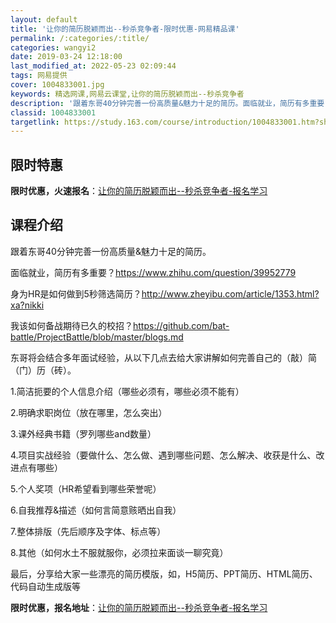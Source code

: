 ```yaml
---
layout: default
title: '让你的简历脱颖而出--秒杀竞争者-限时优惠-网易精品课'
permalink: /:categories/:title/
categories: wangyi2
date: 2019-03-24 12:18:00
last_modified_at: 2022-05-23 02:09:44
tags: 网易提供
cover: 1004833001.jpg
keywords: 精选网课,网易云课堂,让你的简历脱颖而出--秒杀竞争者
description: '跟着东哥40分钟完善一份高质量&魅力十足的简历。面临就业，简历有多重要？https://www.zhihu.com/qu'
classid: 1004833001
targetlink: https://study.163.com/course/introduction/1004833001.htm?share=1&shareId=1025206652&utm_campaign=share&utm_medium=iphoneShare&utm_source=&utm_u=1025206652
---
```


## 限时特惠

**限时优惠，火速报名**：[让你的简历脱颖而出--秒杀竞争者-报名学习](https://study.163.com/course/introduction/1004833001.htm?share=1&shareId=1025206652&utm_campaign=share&utm_medium=iphoneShare&utm_source=&utm_u=1025206652)

## 课程介绍

跟着东哥40分钟完善一份高质量&魅力十足的简历。



面临就业，简历有多重要？https://www.zhihu.com/question/39952779

身为HR是如何做到5秒筛选简历？http://www.zheyibu.com/article/1353.html?xa?nikki

我该如何备战期待已久的校招？https://github.com/bat-battle/ProjectBattle/blob/master/blogs.md



东哥将会结合多年面试经验，从以下几点去给大家讲解如何完善自己的（敲）简（门）历（砖）。



1.简洁扼要的个人信息介绍（哪些必须有，哪些必须不能有）

2.明确求职岗位（放在哪里，怎么突出）

3.课外经典书籍（罗列哪些and数量）

4.项目实战经验（要做什么、怎么做、遇到哪些问题、怎么解决、收获是什么、改进点有哪些）

5.个人奖项（HR希望看到哪些荣誉呢）

6.自我推荐&描述（如何言简意赅晒出自我）

7.整体排版（先后顺序及字体、标点等）

8.其他（如何水土不服就服你，必须拉来面谈一聊究竟）



最后，分享给大家一些漂亮的简历模版，如，H5简历、PPT简历、HTML简历、代码自动生成版等

**限时优惠，报名地址**：[让你的简历脱颖而出--秒杀竞争者-报名学习](https://study.163.com/course/introduction/1004833001.htm?share=1&shareId=1025206652&utm_campaign=share&utm_medium=iphoneShare&utm_source=&utm_u=1025206652)

